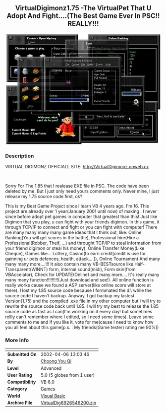 ﻿<div align="center">

## VirtualDigimonz1\.75 \-The VirtualPet That U Adopt And Fight\.\.\.\.\(The Best Game Ever In PSC\!\! REALLY\!\!\!

<img src="PIC20024603046109.jpg">
</div>

### Description

VIRTUAL DIGIMONZ OFFICIALL SITE: http://VirtualDigimonz.onweb.cx

<br>

Sorry For The 1.85 that I realease EXE file in PSC. The code have been deleted by me. But I just only need yours comments only. Never mine, I just release my 1.75 source code first, ok?

This is my Best Game Project since I learn VB 4 years ago. I'm 16. This project are already over 1 year(January 2001 until now) of making . I never since before adopt pet games in computer that greatest than this! Just like Digimon that you play, u can fight with your friends digimon. In this game, it through TCP/IP to connect and fight or you can fight with computer! There are many many many many game ideas that I think out, like: Online Ranking(You will get scores in the battle), Professional hire(Hire a Professional(Robber, Theif, ...) and throught TCP/IP to steal information from your friend digimon or steal his money), Online Transfer Money(Like Cheque), Games like... Lottery, Casino(to earn credit[credit is use for gainning ur pets defences, health, attack....]), Online Tournament And many many many more....!!! It also contain many VB-BESTsource like Half-Transparent(WINNT) form, internal sound(midi), Form skin(from VBAccelator), Check for UPDATE(Online) and many more.... It's really many many many function!!!!!!!!!(Just download and see!). All online function is really works cause we found a ASP server(like online score will store at there). I lost my 1.85 source code because I formmated the d:\ while the source code I haven't backup. Anyway, I got backup my lastest Version(1.75) and the compiled .exe file in my other computer but I will try to rewrite the source code back until 1.85. I will try my best to release the 1.85 source code as fast as I can(I'm working on it every day! but sometimes rellly can't remember where I edited, so I need some times). Leave some comments to me and if you like it, vote for me(cause I need to know how you all feel about this game[p.s. : My friends(Game tester) rating me 90%])
 
### More Info
 


<span>             |<span>
---                |---
**Submitted On**   |2002-04-06 13:03:46
**By**             |[Choong You Qi](https://github.com/Planet-Source-Code/PSCIndex/blob/master/ByAuthor/choong-you-qi.md)
**Level**          |Advanced
**User Rating**    |5.0 (5 globes from 1 user)
**Compatibility**  |VB 6\.0
**Category**       |[Games](https://github.com/Planet-Source-Code/PSCIndex/blob/master/ByCategory/games__1-38.md)
**World**          |[Visual Basic](https://github.com/Planet-Source-Code/PSCIndex/blob/master/ByWorld/visual-basic.md)
**Archive File**   |[VirtualDig6926546200\.zip](https://github.com/Planet-Source-Code/choong-you-qi-virtualdigimonz1-75-the-virtualpet-that-u-adopt-and-fight-the-best-game-ever__1-33496/archive/master.zip)








